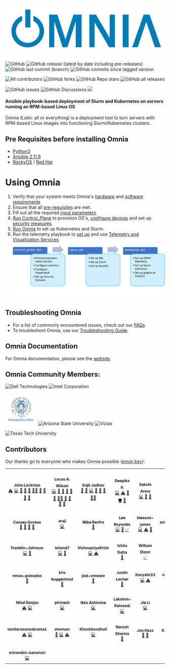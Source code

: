 <img src="docs/images/omnia-logo.png" width="500px">
<!-- ALL-CONTRIBUTORS-BADGE:START - Do not remove or modify this section -->
<!-- DO NOT ADD A BADGE -->
<!-- ALL-CONTRIBUTORS-BADGE:END -->


![GitHub](https://img.shields.io/github/license/dellhpc/omnia) ![GitHub release (latest by date including pre-releases)](https://img.shields.io/github/v/release/dellhpc/omnia?include_prereleases) ![GitHub last commit (branch)](https://img.shields.io/github/last-commit/dellhpc/omnia/devel) ![GitHub commits since tagged version](https://img.shields.io/github/commits-since/dellhpc/omnia/v1.1.0/devel) 

![All contributors](https://img.shields.io/github/all-contributors/dellhpc/omnia) ![GitHub forks](https://img.shields.io/github/forks/dellhpc/omnia) ![GitHub Repo stars](https://img.shields.io/github/stars/dellhpc/omnia) ![GitHub all releases](https://img.shields.io/github/downloads/dellhpc/omnia/total)

![GitHub issues](https://img.shields.io/github/issues-raw/dellhpc/omnia) ![GitHub Discussions](https://img.shields.io/github/discussions/dellhpc/omnia) [<img src="https://img.shields.io/badge/slack-dellhpc-blue.svg?logo=slack">](https://app.slack.com/client/TH80K68HY/C018L5109PW)

#### Ansible playbook-based deployment of Slurm and Kubernetes on servers running an RPM-based Linux OS

Omnia (Latin: all or everything) is a deployment tool to turn servers with RPM-based Linux images into functioning Slurm/Kubernetes clusters.

## Pre Requisites before installing Omnia
- [Python3](https://www.python.org/)
- [Ansible 2.11.9](https://www.ansible.com/)
- [RockyOS](https://rockylinux.org/) / [Red Hat](https://www.redhat.com/en/enterprise-linux-8)


# Using Omnia

1. Verify that your system meets Omnia's [hardware](docs/Support_Matrix/Hardware) and [software requirements](docs/Support_Matrix/Software/Operating_Systems)
2. Ensure that all [pre-requisites](docs/PreRequisites) are met.
3. Fill out all the required [input parameters](docs/Input_Parameter_Guide).
4. [Run Control_Plane](docs/Installation_Guides/INSTALL_OMNIA_CONTROL_PLANE.md) to provision OS's, [configure devices](docs/Device_Configuration) and set up [security measures](docs/Security).
5. [Run Omnia](docs/Installation_Guides/INSTALL_OMNIA_CLI.md) to set up Kubernetes and Slurm.
6. Run the telemetry playbook to [set up](docs/Installation_Guides/INSTALL_TELEMETRY.md) and use [Telemetry and Visualization Services](docs/Telemetry_Visualization)
   ![Omnia Flow](docs/images/Omnia_Flow.png)

## Troubleshooting Omnia
* For a list of commonly encountered issues, check out our [FAQs](docs/Troubleshooting/FAQ.md).
* To troubleshoot Omnia, use our [Troubleshooting Guide](docs/Troubleshooting/Troubleshooting_Guide.md).

## Omnia Documentation
For Omnia documentation, please see the [website](https://dellhpc.github.io/omnia).

## Omnia Community Members:
<img src="https://upload.wikimedia.org/wikipedia/commons/thumb/5/56/Dell_Technologies_logo.svg/512px-Dell_Technologies_logo.svg.png" height="50px" alt="Dell Technologies">
<img src="https://upload.wikimedia.org/wikipedia/commons/0/0e/Intel_logo_%282020%2C_light_blue%29.svg" height="50px" alt="Intel Corporation">

<img src="docs/images/pisa.png" height="100px" alt="Universita di Pisa"> <img src="https://user-images.githubusercontent.com/83095575/117071024-64956c80-ace3-11eb-9d90-2dac7daef11c.png" height="80px" alt="Arizona State University"> <img src="https://www.vizias.com/uploads/1/1/8/9/118906653/published/thick-blue-white-ring-letters-full.png" height="60px" alt="Vizias"> 

<img src="https://user-images.githubusercontent.com/5414112/153955170-0a4b199a-54f0-42af-939c-03eac76881c0.png" height="100px" alt="Texas Tech University">

## Contributors
Our thanks go to everyone who makes Omnia possible ([emoji key](https://allcontributors.org/docs/en/emoji-key)):
<!-- ALL-CONTRIBUTORS-LIST:START - Do not remove or modify this section -->
<!-- prettier-ignore-start -->
<!-- markdownlint-disable -->
<table>
  <tr>
    <td align="center"><a href="http://johnlockman.com"><img src="https://avatars.githubusercontent.com/u/912987?v=4?s=100" width="100px;" alt=""/><br /><sub><b>John Lockman</b></sub></a><br /><a href="https://github.com/dellhpc/omnia/commits?author=j0hnL" title="Tests">⚠️</a> <a href="https://github.com/dellhpc/omnia/commits?author=j0hnL" title="Code">💻</a> <a href="#blog-j0hnL" title="Blogposts">📝</a> <a href="#ideas-j0hnL" title="Ideas, Planning, & Feedback">🤔</a> <a href="#maintenance-j0hnL" title="Maintenance">🚧</a> <a href="#mentoring-j0hnL" title="Mentoring">🧑‍🏫</a> <a href="#design-j0hnL" title="Design">🎨</a> <a href="https://github.com/dellhpc/omnia/pulls?q=is%3Apr+reviewed-by%3Aj0hnL" title="Reviewed Pull Requests">👀</a> <a href="#talk-j0hnL" title="Talks">📢</a> <a href="https://github.com/dellhpc/omnia/issues?q=author%3Aj0hnL" title="Bug reports">🐛</a></td>
    <td align="center"><a href="https://github.com/lwilson"><img src="https://avatars.githubusercontent.com/u/1236922?v=4?s=100" width="100px;" alt=""/><br /><sub><b>Lucas A. Wilson</b></sub></a><br /><a href="https://github.com/dellhpc/omnia/commits?author=lwilson" title="Code">💻</a> <a href="#design-lwilson" title="Design">🎨</a> <a href="#maintenance-lwilson" title="Maintenance">🚧</a> <a href="#ideas-lwilson" title="Ideas, Planning, & Feedback">🤔</a> <a href="#blog-lwilson" title="Blogposts">📝</a> <a href="https://github.com/dellhpc/omnia/commits?author=lwilson" title="Documentation">📖</a> <a href="#mentoring-lwilson" title="Mentoring">🧑‍🏫</a> <a href="#projectManagement-lwilson" title="Project Management">📆</a> <a href="https://github.com/dellhpc/omnia/pulls?q=is%3Apr+reviewed-by%3Alwilson" title="Reviewed Pull Requests">👀</a> <a href="#talk-lwilson" title="Talks">📢</a> <a href="https://github.com/dellhpc/omnia/issues?q=author%3Alwilson" title="Bug reports">🐛</a></td>
    <td align="center"><a href="https://github.com/sujit-jadhav"><img src="https://avatars.githubusercontent.com/u/73123831?v=4?s=100" width="100px;" alt=""/><br /><sub><b>Sujit Jadhav</b></sub></a><br /><a href="#ideas-sujit-jadhav" title="Ideas, Planning, & Feedback">🤔</a> <a href="https://github.com/dellhpc/omnia/commits?author=sujit-jadhav" title="Documentation">📖</a> <a href="https://github.com/dellhpc/omnia/commits?author=sujit-jadhav" title="Code">💻</a> <a href="https://github.com/dellhpc/omnia/pulls?q=is%3Apr+reviewed-by%3Asujit-jadhav" title="Reviewed Pull Requests">👀</a> <a href="#maintenance-sujit-jadhav" title="Maintenance">🚧</a> <a href="#projectManagement-sujit-jadhav" title="Project Management">📆</a> <a href="#mentoring-sujit-jadhav" title="Mentoring">🧑‍🏫</a></td>
    <td align="center"><a href="https://github.com/DeepikaKrishnaiah"><img src="https://avatars.githubusercontent.com/u/73213880?v=4?s=100" width="100px;" alt=""/><br /><sub><b>Deepika K</b></sub></a><br /><a href="https://github.com/dellhpc/omnia/commits?author=DeepikaKrishnaiah" title="Code">💻</a> <a href="https://github.com/dellhpc/omnia/commits?author=DeepikaKrishnaiah" title="Tests">⚠️</a> <a href="https://github.com/dellhpc/omnia/issues?q=author%3ADeepikaKrishnaiah" title="Bug reports">🐛</a> <a href="#security-DeepikaKrishnaiah" title="Security">🛡️</a> <a href="#talk-DeepikaKrishnaiah" title="Talks">📢</a></td>
    <td align="center"><a href="https://github.com/sakshiarora13"><img src="https://avatars.githubusercontent.com/u/73195862?v=4?s=100" width="100px;" alt=""/><br /><sub><b>Sakshi Arora</b></sub></a><br /><a href="https://github.com/dellhpc/omnia/commits?author=sakshiarora13" title="Code">💻</a> <a href="https://github.com/dellhpc/omnia/issues?q=author%3Asakshiarora13" title="Bug reports">🐛</a> <a href="#talk-sakshiarora13" title="Talks">📢</a></td>
    <td align="center"><a href="https://github.com/abhishek-sa1"><img src="https://avatars.githubusercontent.com/u/94038029?v=4?s=100" width="100px;" alt=""/><br /><sub><b>Abhishek SA</b></sub></a><br /><a href="https://github.com/dellhpc/omnia/commits?author=abhishek-sa1" title="Code">💻</a> <a href="https://github.com/dellhpc/omnia/issues?q=author%3Aabhishek-sa1" title="Bug reports">🐛</a> <a href="https://github.com/dellhpc/omnia/commits?author=abhishek-sa1" title="Documentation">📖</a> <a href="https://github.com/dellhpc/omnia/commits?author=abhishek-sa1" title="Tests">⚠️</a> <a href="#maintenance-abhishek-sa1" title="Maintenance">🚧</a></td>
    <td align="center"><a href="https://github.com/Shubhangi-dell"><img src="https://avatars.githubusercontent.com/u/72869337?v=4?s=100" width="100px;" alt=""/><br /><sub><b>Shubhangi Srivastava</b></sub></a><br /><a href="https://github.com/dellhpc/omnia/commits?author=Shubhangi-dell" title="Code">💻</a> <a href="#maintenance-Shubhangi-dell" title="Maintenance">🚧</a> <a href="https://github.com/dellhpc/omnia/issues?q=author%3AShubhangi-dell" title="Bug reports">🐛</a></td>
  </tr>
  <tr>
    <td align="center"><a href="https://github.com/cgoveas"><img src="https://avatars.githubusercontent.com/u/88071888?v=4?s=100" width="100px;" alt=""/><br /><sub><b>Cassey Goveas</b></sub></a><br /><a href="https://github.com/dellhpc/omnia/commits?author=cgoveas" title="Documentation">📖</a> <a href="https://github.com/dellhpc/omnia/issues?q=author%3Acgoveas" title="Bug reports">🐛</a> <a href="#maintenance-cgoveas" title="Maintenance">🚧</a> <a href="#talk-cgoveas" title="Talks">📢</a></td>
    <td align="center"><a href="https://github.com/araji"><img src="https://avatars.githubusercontent.com/u/216020?v=4?s=100" width="100px;" alt=""/><br /><sub><b>araji</b></sub></a><br /><a href="https://github.com/dellhpc/omnia/commits?author=araji" title="Code">💻</a></td>
    <td align="center"><a href="https://mike.renf.ro/blog/"><img src="https://avatars.githubusercontent.com/u/1451881?v=4?s=100" width="100px;" alt=""/><br /><sub><b>Mike Renfro</b></sub></a><br /><a href="https://github.com/dellhpc/omnia/commits?author=mikerenfro" title="Documentation">📖</a></td>
    <td align="center"><a href="https://github.com/leereyno-asu"><img src="https://avatars.githubusercontent.com/u/81774548?v=4?s=100" width="100px;" alt=""/><br /><sub><b>Lee Reynolds</b></sub></a><br /><a href="https://github.com/dellhpc/omnia/commits?author=leereyno-asu" title="Code">💻</a> <a href="https://github.com/dellhpc/omnia/commits?author=leereyno-asu" title="Documentation">📖</a> <a href="#tutorial-leereyno-asu" title="Tutorials">✅</a></td>
    <td align="center"><a href="https://github.com/blesson-james"><img src="https://avatars.githubusercontent.com/u/72782936?v=4?s=100" width="100px;" alt=""/><br /><sub><b>blesson-james</b></sub></a><br /><a href="https://github.com/dellhpc/omnia/commits?author=blesson-james" title="Code">💻</a> <a href="https://github.com/dellhpc/omnia/commits?author=blesson-james" title="Tests">⚠️</a> <a href="https://github.com/dellhpc/omnia/issues?q=author%3Ablesson-james" title="Bug reports">🐛</a></td>
    <td align="center"><a href="https://github.com/avinashvishwanath"><img src="https://avatars.githubusercontent.com/u/77823538?v=4?s=100" width="100px;" alt=""/><br /><sub><b>avinashvishwanath</b></sub></a><br /><a href="https://github.com/dellhpc/omnia/commits?author=avinashvishwanath" title="Documentation">📖</a></td>
    <td align="center"><a href="https://github.com/abhishek-s-a"><img src="https://avatars.githubusercontent.com/u/73212230?v=4?s=100" width="100px;" alt=""/><br /><sub><b>abhishek-s-a</b></sub></a><br /><a href="https://github.com/dellhpc/omnia/commits?author=abhishek-s-a" title="Code">💻</a> <a href="https://github.com/dellhpc/omnia/commits?author=abhishek-s-a" title="Documentation">📖</a> <a href="https://github.com/dellhpc/omnia/commits?author=abhishek-s-a" title="Tests">⚠️</a></td>
  </tr>
  <tr>
    <td align="center"><a href="https://github.com/Franklin-Johnson"><img src="https://avatars.githubusercontent.com/u/84760103?v=4?s=100" width="100px;" alt=""/><br /><sub><b>Franklin-Johnson</b></sub></a><br /><a href="https://github.com/dellhpc/omnia/commits?author=Franklin-Johnson" title="Code">💻</a> <a href="#blog-Franklin-Johnson" title="Blogposts">📝</a></td>
    <td align="center"><a href="https://github.com/teiland7"><img src="https://avatars.githubusercontent.com/u/85184708?v=4?s=100" width="100px;" alt=""/><br /><sub><b>teiland7</b></sub></a><br /><a href="https://github.com/dellhpc/omnia/commits?author=teiland7" title="Code">💻</a> <a href="#blog-teiland7" title="Blogposts">📝</a></td>
    <td align="center"><a href="https://github.com/VishnupriyaKrish"><img src="https://avatars.githubusercontent.com/u/72784834?v=4?s=100" width="100px;" alt=""/><br /><sub><b>VishnupriyaKrish</b></sub></a><br /><a href="https://github.com/dellhpc/omnia/commits?author=VishnupriyaKrish" title="Code">💻</a> <a href="https://github.com/dellhpc/omnia/commits?author=VishnupriyaKrish" title="Tests">⚠️</a></td>
    <td align="center"><a href="https://rb.gy/ndlbhv"><img src="https://avatars.githubusercontent.com/u/48859631?v=4?s=100" width="100px;" alt=""/><br /><sub><b>Ishita Datta</b></sub></a><br /><a href="https://github.com/dellhpc/omnia/commits?author=ishitadatta" title="Documentation">📖</a></td>
    <td align="center"><a href="https://github.com/asu-wdizon"><img src="https://avatars.githubusercontent.com/u/81772355?v=4?s=100" width="100px;" alt=""/><br /><sub><b>William Dizon</b></sub></a><br /><a href="#tutorial-asu-wdizon" title="Tutorials">✅</a></td>
    <td align="center"><a href="https://github.com/bssitton-BU"><img src="https://avatars.githubusercontent.com/u/14130464?v=4?s=100" width="100px;" alt=""/><br /><sub><b>bssitton-BU</b></sub></a><br /><a href="https://github.com/dellhpc/omnia/issues?q=author%3Abssitton-BU" title="Bug reports">🐛</a></td>
    <td align="center"><a href="https://github.com/hearnsj"><img src="https://avatars.githubusercontent.com/u/19259589?v=4?s=100" width="100px;" alt=""/><br /><sub><b>John Hearns</b></sub></a><br /><a href="https://github.com/dellhpc/omnia/issues?q=author%3Ahearnsj" title="Bug reports">🐛</a></td>
  </tr>
  <tr>
    <td align="center"><a href="https://github.com/renzo-granados"><img src="https://avatars.githubusercontent.com/u/83035817?v=4?s=100" width="100px;" alt=""/><br /><sub><b>renzo-granados</b></sub></a><br /><a href="https://github.com/dellhpc/omnia/issues?q=author%3Arenzo-granados" title="Bug reports">🐛</a></td>
    <td align="center"><a href="https://github.com/kbuggenhout"><img src="https://avatars.githubusercontent.com/u/30471699?v=4?s=100" width="100px;" alt=""/><br /><sub><b>kris buggenhout</b></sub></a><br /><a href="https://github.com/dellhpc/omnia/issues?q=author%3Akbuggenhout" title="Bug reports">🐛</a></td>
    <td align="center"><a href="https://github.com/jiad-vmware"><img src="https://avatars.githubusercontent.com/u/68653329?v=4?s=100" width="100px;" alt=""/><br /><sub><b>jiad-vmware</b></sub></a><br /><a href="https://github.com/dellhpc/omnia/issues?q=author%3Ajiad-vmware" title="Bug reports">🐛</a></td>
    <td align="center"><a href="https://jlec.de"><img src="https://avatars.githubusercontent.com/u/79732?v=4?s=100" width="100px;" alt=""/><br /><sub><b>Justin Lecher</b></sub></a><br /><a href="#ideas-jlec" title="Ideas, Planning, & Feedback">🤔</a></td>
    <td align="center"><a href="https://github.com/Kavyabr23"><img src="https://avatars.githubusercontent.com/u/90390587?v=4?s=100" width="100px;" alt=""/><br /><sub><b>Kavyabr23</b></sub></a><br /><a href="https://github.com/dellhpc/omnia/commits?author=Kavyabr23" title="Code">💻</a> <a href="https://github.com/dellhpc/omnia/commits?author=Kavyabr23" title="Tests">⚠️</a></td>
    <td align="center"><a href="https://github.com/vedaprakashanp"><img src="https://avatars.githubusercontent.com/u/90596073?v=4?s=100" width="100px;" alt=""/><br /><sub><b>vedaprakashanp</b></sub></a><br /><a href="https://github.com/dellhpc/omnia/commits?author=vedaprakashanp" title="Tests">⚠️</a> <a href="https://github.com/dellhpc/omnia/commits?author=vedaprakashanp" title="Code">💻</a></td>
    <td align="center"><a href="https://github.com/Bhagyashree-shetty"><img src="https://avatars.githubusercontent.com/u/90620926?v=4?s=100" width="100px;" alt=""/><br /><sub><b>Bhagyashree-shetty</b></sub></a><br /><a href="https://github.com/dellhpc/omnia/commits?author=Bhagyashree-shetty" title="Tests">⚠️</a> <a href="https://github.com/dellhpc/omnia/commits?author=Bhagyashree-shetty" title="Code">💻</a></td>
  </tr>
  <tr>
    <td align="center"><a href="https://github.com/nihalranjan-hpc"><img src="https://avatars.githubusercontent.com/u/84398828?v=4?s=100" width="100px;" alt=""/><br /><sub><b>Nihal Ranjan</b></sub></a><br /><a href="https://github.com/dellhpc/omnia/commits?author=nihalranjan-hpc" title="Tests">⚠️</a> <a href="https://github.com/dellhpc/omnia/commits?author=nihalranjan-hpc" title="Code">💻</a></td>
    <td align="center"><a href="https://github.com/ptrinesh"><img src="https://avatars.githubusercontent.com/u/73214211?v=4?s=100" width="100px;" alt=""/><br /><sub><b>ptrinesh</b></sub></a><br /><a href="https://github.com/dellhpc/omnia/commits?author=ptrinesh" title="Code">💻</a></td>
    <td align="center"><a href="https://bandism.net/"><img src="https://avatars.githubusercontent.com/u/22633385?v=4?s=100" width="100px;" alt=""/><br /><sub><b>Ikko Ashimine</b></sub></a><br /><a href="https://github.com/dellhpc/omnia/commits?author=eltociear" title="Code">💻</a></td>
    <td align="center"><a href="https://github.com/Lakshmi-Patneedi"><img src="https://avatars.githubusercontent.com/u/94051091?v=4?s=100" width="100px;" alt=""/><br /><sub><b>Lakshmi-Patneedi</b></sub></a><br /><a href="https://github.com/dellhpc/omnia/commits?author=Lakshmi-Patneedi" title="Code">💻</a></td>
    <td align="center"><a href="https://github.com/Artlands"><img src="https://avatars.githubusercontent.com/u/31781106?v=4?s=100" width="100px;" alt=""/><br /><sub><b>Jie Li</b></sub></a><br /><a href="https://github.com/dellhpc/omnia/commits?author=Artlands" title="Code">💻</a></td>
    <td align="center"><a href="https://github.com/githubyongchen"><img src="https://avatars.githubusercontent.com/u/5414112?v=4?s=100" width="100px;" alt=""/><br /><sub><b>Yong Chen</b></sub></a><br /><a href="#design-githubyongchen" title="Design">🎨</a></td>
    <td align="center"><a href="http://www.myweb.ttu.edu/ngu00336/"><img src="https://avatars.githubusercontent.com/u/18387748?v=4?s=100" width="100px;" alt=""/><br /><sub><b>nvtngan</b></sub></a><br /><a href="https://github.com/dellhpc/omnia/commits?author=Zipexpo" title="Code">💻</a> <a href="#plugin-Zipexpo" title="Plugin/utility libraries">🔌</a></td>
  </tr>
  <tr>
    <td align="center"><a href="https://github.com/tamilarasansubrama1"><img src="https://avatars.githubusercontent.com/u/100588942?v=4?s=100" width="100px;" alt=""/><br /><sub><b>tamilarasansubrama1</b></sub></a><br /><a href="https://github.com/dellhpc/omnia/commits?author=tamilarasansubrama1" title="Tests">⚠️</a> <a href="https://github.com/dellhpc/omnia/commits?author=tamilarasansubrama1" title="Code">💻</a></td>
    <td align="center"><a href="https://github.com/shemasr"><img src="https://avatars.githubusercontent.com/u/100141664?v=4?s=100" width="100px;" alt=""/><br /><sub><b>shemasr</b></sub></a><br /><a href="https://github.com/dellhpc/omnia/issues?q=author%3Ashemasr" title="Bug reports">🐛</a> <a href="https://github.com/dellhpc/omnia/commits?author=shemasr" title="Code">💻</a> <a href="https://github.com/dellhpc/omnia/commits?author=shemasr" title="Tests">⚠️</a></td>
    <td align="center"><a href="https://github.com/Khushboodholi"><img src="https://avatars.githubusercontent.com/u/12014935?v=4?s=100" width="100px;" alt=""/><br /><sub><b>Khushboodholi</b></sub></a><br /><a href="https://github.com/dellhpc/omnia/commits?author=Khushboodholi" title="Code">💻</a></td>
    <td align="center"><a href="https://github.com/naresh3774"><img src="https://avatars.githubusercontent.com/u/101410892?v=4?s=100" width="100px;" alt=""/><br /><sub><b>Naresh Sharma</b></sub></a><br /><a href="https://github.com/dellhpc/omnia/issues?q=author%3Anaresh3774" title="Bug reports">🐛</a></td>
    <td align="center"><a href="https://github.com/JonHass"><img src="https://avatars.githubusercontent.com/u/6976486?v=4?s=100" width="100px;" alt=""/><br /><sub><b>Jon Hass</b></sub></a><br /><a href="https://github.com/dellhpc/omnia/commits?author=JonHass" title="Documentation">📖</a> <a href="#design-JonHass" title="Design">🎨</a></td>
    <td align="center"><a href="https://github.com/KalyanKonatham"><img src="https://avatars.githubusercontent.com/u/101596828?v=4?s=100" width="100px;" alt=""/><br /><sub><b>KalyanKonatham</b></sub></a><br /><a href="https://github.com/dellhpc/omnia/issues?q=author%3AKalyanKonatham" title="Bug reports">🐛</a></td>
    <td align="center"><a href="https://github.com/rahulakolkar"><img src="https://avatars.githubusercontent.com/u/22768133?v=4?s=100" width="100px;" alt=""/><br /><sub><b>Rahul Akolkar</b></sub></a><br /><a href="https://github.com/dellhpc/omnia/issues?q=author%3Arahulakolkar" title="Bug reports">🐛</a></td>
  </tr>
  <tr>
    <td align="center"><a href="https://github.com/srinandini-karumuri"><img src="https://avatars.githubusercontent.com/u/104345504?v=4?s=100" width="100px;" alt=""/><br /><sub><b>srinandini-karumuri</b></sub></a><br /><a href="https://github.com/dellhpc/omnia/commits?author=srinandini-karumuri" title="Code">💻</a></td>
  </tr>
</table>

<!-- markdownlint-restore -->
<!-- prettier-ignore-end -->

<!-- ALL-CONTRIBUTORS-LIST:END -->
